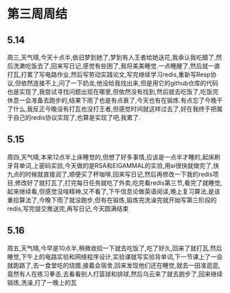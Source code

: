 # 第三周周结

## 5.14
  周三,天气晴,今天十点半,依旧梦到她了,梦到有人王者给她送花,我承认我吃醋了,然后洗漱吃饭去了,回来写日记,感觉有些困了,我将美美睡觉.一点睡醒了,然后就一直打瓦,打累了写电路作业,然后写劳动实践论文,写完继续学习redis,重新写Resp协议,但依然连接不上,问了一下奶龙,他没给我找出来,但是用它的github仓库的代码也是实现了,我尝试寻找问题出现在哪里,但依然没有找到,然后就去吃饭了,吃饭完休息一会准备去跑步的,结果下雨了也是有点衰了,今天也有在锻炼.有点忘了今晚干了什么,我反正今晚没有打瓦也没打王者,但感觉时间就这样过去了,好在我终于把属于自己的redis协议实现了,也算是实现了吧,我累了.
## 5.15
  周四,天气晴,本来12点半上床睡觉的,但想了好多事情,应该是一点半才睡的,起床刷牙背单词,上密码实验,今天做的是RSA和EIGAMMAL的实验,用ai很快就做完了,快九点的时候就直接润了,顺便买了杯咖啡,回来写日记,然后再修改一下我的redis项目,修改好了就打瓦了,打完每日任务就吃了外卖,吃完看redis第三节,看完了就睡觉,起来继续看,但感觉没啥精神,又不看了,下午信息论做英语阅读,晚上复习算法,是该重拾算法了,今晚下雨了就没跑步,但有在锻炼,锻炼完洗澡完就开始写第三阶段的redis,写完提交推送完,再写日记,今天圆满结束
## 5.16
  周五,天气晴,今早是10点半,稍微收拾一下就去吃饭了,吃了好久,回来了就打瓦,然后睡觉,下午上的电路实验和网络程序设计,实验课就写实验背单词,下一节课上了一会就跑路了,去一食堂吃的烧腊,接着会宿舍,回来发现他们还在睡觉,就去一田准逛逛,竟然有人在练习拳击,去看看别人打篮球和排球,然后乌云来了就去跑步了,回来继续锻炼,洗澡,打了一晚上的瓦